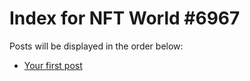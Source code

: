 # Index for NFT World #6967
Posts will be displayed in the order below:

- [Your first post](./001-first.md)


